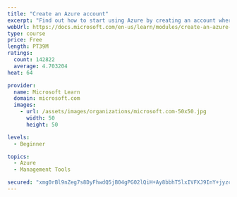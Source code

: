```yaml
---
title: "Create an Azure account"
excerpt: "Find out how to start using Azure by creating an account where you’ll see services and personal settings for identity, billing, and preferences."
webUrl: https://docs.microsoft.com/en-us/learn/modules/create-an-azure-account/
type: course
price: Free
length: PT39M
ratings:
  count: 142822
  average: 4.703204
heat: 64

provider:
  name: Microsoft Learn
  domain: microsoft.com
  images:
    - url: /assets/images/organizations/microsoft.com-50x50.jpg
      width: 50
      height: 50

levels:
  - Beginner

topics:
  - Azure
  - Management Tools

secured: "xmg0rBl9nZeg7s8DyFhwdQ5jB04gPG02lQiH+Ay8bbhT5lxIVFXJ9InY+jyzcif3FEA3MWpODf0Txhs4lZD5RrcKLgfJ9vEc6L3aRtpYYKlTuwHPG772Ji74tnXPTiXsda6iOQVPckLAZbAQUWa9SjvTQMwdsC++rJQYAb9unOA42+Qp8xBlUo/Thu8NqGMYTcqJP3qhMpGE/JloqGDMhloKS6am+QteDG05fToX1MahgHRDsjobGfUcLjgSIRA1dfOMK1Z60+CLvY+ocrm7tx6UMj+L6F0FJgvBJkHC5e7G8owRApuF1VoofprFwb4zsjKZqpPw/PkvUm8a4QUs6a1ZyEuncW+eVXkKeGqi3qf7huFc6wEvdIEAZ+xQnhG4D64fNdPkdrLroJYPQ6r7mfcBEZaORDGdINfK6g+ZT69Rf2/AwlP65KrG/kXX12Uj;j2JO5iVo1aHzq+iwaQY04w=="
---
```


